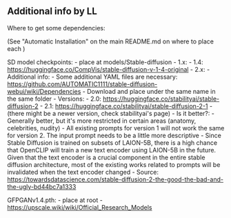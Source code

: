 ## Additional info by LL

Where to get some dependencies:

(See "Automatic Installation" on the main README.md on where to place each )

SD model checkpoints: 
	- place at models/Stable-diffusion
	- 1.x:
		- 1.4: https://huggingface.co/CompVis/stable-diffusion-v-1-4-original
	- 2.x:
		- Additional info: 
			- Some additional YAML files are necessary: https://github.com/AUTOMATIC1111/stable-diffusion-webui/wiki/Dependencies 
			- Download and place under the same name in the same folder
		- Versions:
			- 2.0: https://huggingface.co/stabilityai/stable-diffusion-2
			- 2.1: https://huggingface.co/stabilityai/stable-diffusion-2-1
			- (there might be a newer version, check stabilityai's page)
		- Is it better?:
			- Generally better, but it's more restricted in certain areas (anatomy, celebrities, nudity)
			- All existing prompts for version 1 will not work the same for version 2. The input prompt needs to be a little more descriptive
			- Since Stable Diffusion is trained on subsets of LAION-5B, there is a high chance that OpenCLIP will train a new text encoder using LAION-5B in the future. Given that the text encoder is a crucial component in the entire stable diffusion architecture, most of the existing works related to prompts will be invalidated when the text encoder changed
			- Source: https://towardsdatascience.com/stable-diffusion-2-the-good-the-bad-and-the-ugly-bd44bc7a1333
	
GFPGANv1.4.pth: 
	- place at root
	- https://upscale.wiki/wiki/Official_Research_Models

	
